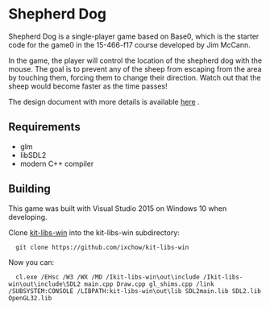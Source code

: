 # Shepherd Dog

Shepherd Dog is a single-player game based on Base0, which is the starter code for the game0 in the 15-466-f17 course developed by Jim McCann.

In the game, the player will control the location of the shepherd dog with the mouse. The goal is to prevent any of the sheep from escaping from the area by touching them, forcing them to change their direction. Watch out that the sheep would become faster as the time passes!

The design document with more details is available [here](http://graphics.cs.cmu.edu/courses/15-466-f17/game0-designs/hungyuc/) .

## Requirements

 - glm
 - libSDL2
 - modern C++ compiler


## Building

This game was built with Visual Studio 2015 on Windows 10 when developing.

Clone [kit-libs-win](https://github.com/ixchow/kit-libs-win) into the kit-libs-win subdirectory:
```
  git clone https://github.com/ixchow/kit-libs-win
```
Now you can:
```
  cl.exe /EHsc /W3 /WX /MD /Ikit-libs-win\out\include /Ikit-libs-win\out\include\SDL2 main.cpp Draw.cpp gl_shims.cpp /link /SUBSYSTEM:CONSOLE /LIBPATH:kit-libs-win\out\lib SDL2main.lib SDL2.lib OpenGL32.lib
```


